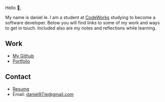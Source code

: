 Hello 👋, 

My name is daniel le. I am a student at [CodeWorks](https://boisecodeworks.com) studying to become a software developer. Below you will find links to some of my work and ways to get in touch. Included also are my notes and reflections while learning. 

## Work

  + [My Github](https://github.com/daniel-le97)
  + [Portfolio](https://daniel-le97.github.io/)

## Contact

  + [Resume](https://daniel-le97.github.io/resume)
  + Email: daniel97.le@gmail.com
  
